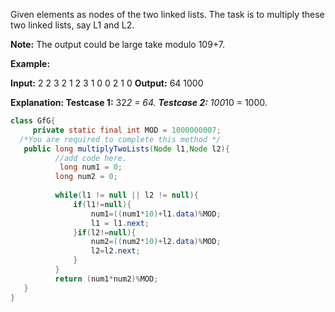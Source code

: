 Given elements as nodes of the two linked lists. The task is to multiply these two linked lists, say L1 and L2. 

**Note:** The output could be large take modulo 109+7.

**Example:**

**Input:**
2
2
3 2
1
2
3
1 0 0
2
1 0 
**Output:**
64
1000

**Explanation:
Testcase 1:** 32*2 = 64.
**Testcase 2:** 100*10 = 1000.

```java
class GfG{
     private static final int MOD = 1000000007;
  /*You are required to complete this method */
   public long multiplyTwoLists(Node l1,Node l2){
          //add code here.
           long num1 = 0;
          long num2 = 0;
          
          while(l1 != null || l2 != null){
              if(l1!=null){
                  num1=((num1*10)+l1.data)%MOD;
                  l1 = l1.next;
              }if(l2!=null){
                  num2=((num2*10)+l2.data)%MOD;
                  l2=l2.next;
              }
          }
          return (num1*num2)%MOD;
   }
}
```